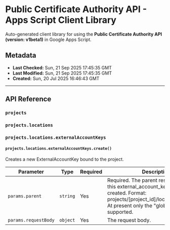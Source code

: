 # Public Certificate Authority API - Apps Script Client Library

Auto-generated client library for using the **Public Certificate Authority API (version: v1beta1)** in Google Apps Script.

## Metadata

- **Last Checked:** Sun, 21 Sep 2025 17:45:35 GMT
- **Last Modified:** Sun, 21 Sep 2025 17:45:35 GMT
- **Created:** Sun, 20 Jul 2025 16:46:43 GMT



---

## API Reference

### `projects`

### `projects.locations`

### `projects.locations.externalAccountKeys`

#### `projects.locations.externalAccountKeys.create()`

Creates a new ExternalAccountKey bound to the project.

| Parameter | Type | Required | Description |
|---|---|---|---|
| `params.parent` | `string` | Yes | Required. The parent resource where this external_account_key will be created. Format: projects/[project_id]/locations/[location]. At present only the "global" location is supported. |
| `params.requestBody` | `object` | Yes | The request body. |